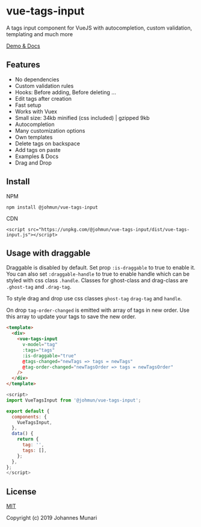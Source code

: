 # vue-tags-input

A tags input component for VueJS with autocompletion, custom validation, templating and much more

[Demo & Docs](http://www.vue-tags-input.com)

## Features

* No dependencies
* Custom validation rules
* Hooks: Before adding, Before deleting ...
* Edit tags after creation
* Fast setup
* Works with Vuex
* Small size: 34kb minified (css included) | gzipped 9kb
* Autocompletion
* Many customization options
* Own templates
* Delete tags on backspace
* Add tags on paste
* Examples & Docs
* Drag and Drop

## Install

NPM
```
npm install @johmun/vue-tags-input
```

CDN
```
<script src="https://unpkg.com/@johmun/vue-tags-input/dist/vue-tags-input.js"></script>
```

## Usage with draggable

Draggable is disabled by default. Set prop `:is-draggable` to true to enable it. You can also set `:draggable-handle` to true to enable handle which can be styled with css class `.handle`. Classes for ghost-class and drag-class are `.ghost-tag` and `.drag-tag`.

To style drag and drop use css classes `ghost-tag` `drag-tag` and `handle`.

On drop `tag-order-changed` is emitted with array of tags in new order. Use this array to update your tags to save the new order.

```html
<template>
  <div>
    <vue-tags-input
      v-model="tag"
      :tags="tags"
      :is-draggable="true"           
      @tags-changed="newTags => tags = newTags"
      @tag-order-changed="newTagsOrder => tags = newTagsOrder"
    />
  </div>
</template>
```

```javascript
<script>
import VueTagsInput from '@johmun/vue-tags-input';

export default {
  components: {
    VueTagsInput,
  },
  data() {
    return {
      tag: '',
      tags: [],
    };
  },
};
</script>
```
## License

[MIT](https://opensource.org/licenses/MIT)

Copyright (c) 2019 Johannes Munari
